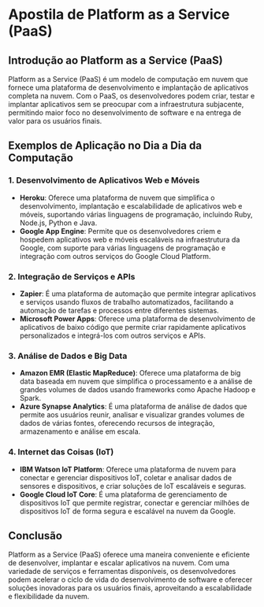 # Apostila de Platform as a Service (PaaS)

## Introdução ao Platform as a Service (PaaS)
Platform as a Service (PaaS) é um modelo de computação em nuvem que fornece uma plataforma de desenvolvimento e implantação de aplicativos completa na nuvem. Com o PaaS, os desenvolvedores podem criar, testar e implantar aplicativos sem se preocupar com a infraestrutura subjacente, permitindo maior foco no desenvolvimento de software e na entrega de valor para os usuários finais.

## Exemplos de Aplicação no Dia a Dia da Computação

### 1. Desenvolvimento de Aplicativos Web e Móveis
- **Heroku**: Oferece uma plataforma de nuvem que simplifica o desenvolvimento, implantação e escalabilidade de aplicativos web e móveis, suportando várias linguagens de programação, incluindo Ruby, Node.js, Python e Java.
- **Google App Engine**: Permite que os desenvolvedores criem e hospedem aplicativos web e móveis escaláveis na infraestrutura da Google, com suporte para várias linguagens de programação e integração com outros serviços do Google Cloud Platform.

### 2. Integração de Serviços e APIs
- **Zapier**: É uma plataforma de automação que permite integrar aplicativos e serviços usando fluxos de trabalho automatizados, facilitando a automação de tarefas e processos entre diferentes sistemas.
- **Microsoft Power Apps**: Oferece uma plataforma de desenvolvimento de aplicativos de baixo código que permite criar rapidamente aplicativos personalizados e integrá-los com outros serviços e APIs.

### 3. Análise de Dados e Big Data
- **Amazon EMR (Elastic MapReduce)**: Oferece uma plataforma de big data baseada em nuvem que simplifica o processamento e a análise de grandes volumes de dados usando frameworks como Apache Hadoop e Spark.
- **Azure Synapse Analytics**: É uma plataforma de análise de dados que permite aos usuários reunir, analisar e visualizar grandes volumes de dados de várias fontes, oferecendo recursos de integração, armazenamento e análise em escala.

### 4. Internet das Coisas (IoT)
- **IBM Watson IoT Platform**: Oferece uma plataforma de nuvem para conectar e gerenciar dispositivos IoT, coletar e analisar dados de sensores e dispositivos, e criar soluções de IoT escaláveis e seguras.
- **Google Cloud IoT Core**: É uma plataforma de gerenciamento de dispositivos IoT que permite registrar, conectar e gerenciar milhões de dispositivos IoT de forma segura e escalável na nuvem da Google.

## Conclusão
Platform as a Service (PaaS) oferece uma maneira conveniente e eficiente de desenvolver, implantar e escalar aplicativos na nuvem. Com uma variedade de serviços e ferramentas disponíveis, os desenvolvedores podem acelerar o ciclo de vida do desenvolvimento de software e oferecer soluções inovadoras para os usuários finais, aproveitando a escalabilidade e flexibilidade da nuvem.

